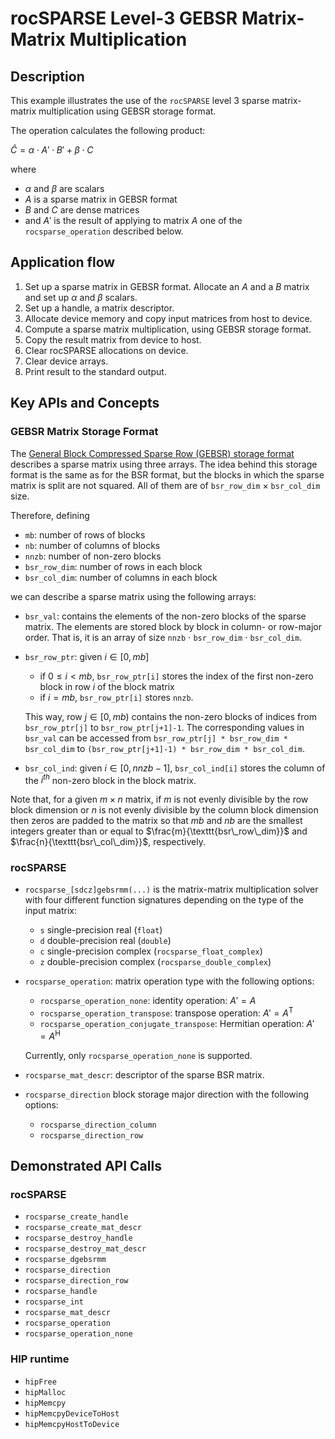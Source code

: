 # rocSPARSE Level-3 GEBSR Matrix-Matrix Multiplication
## Description
This example illustrates the use of the `rocSPARSE` level 3 sparse matrix-matrix multiplication using GEBSR storage format.

The operation calculates the following product:

$\hat{C} = \alpha \cdot A' \cdot B' + \beta \cdot C$

where

- $\alpha$ and $\beta$ are scalars
- $A$ is a sparse matrix in GEBSR format
- $B$ and $C$ are dense matrices
- and $A'$ is the result of applying to matrix $A$ one of the `rocsparse_operation` described below.

## Application flow
1. Set up a sparse matrix in GEBSR format. Allocate an $A$ and a $B$ matrix and set up $\alpha$ and $\beta$ scalars.
2. Set up a handle, a matrix descriptor.
3. Allocate device memory and copy input matrices from host to device.
4. Compute a sparse matrix multiplication, using GEBSR storage format.
5. Copy the result matrix from device to host.
6. Clear rocSPARSE allocations on device.
7. Clear device arrays.
8. Print result to the standard output.

## Key APIs and Concepts
### GEBSR Matrix Storage Format
The [General Block Compressed Sparse Row (GEBSR) storage format](https://rocsparse.readthedocs.io/en/latest/usermanual.html#gebsr-storage-format) describes a sparse matrix using three arrays. The idea behind this storage format is the same as for the BSR format, but the blocks in which the sparse matrix is split are not squared. All of them are of `bsr_row_dim` $\times$ `bsr_col_dim` size.

Therefore, defining
- `mb`: number of rows of blocks
- `nb`: number of columns of blocks
- `nnzb`: number of non-zero blocks
- `bsr_row_dim`: number of rows in each block
- `bsr_col_dim`: number of columns in each block

we can describe a sparse matrix using the following arrays:
- `bsr_val`: contains the elements of the non-zero blocks of the sparse matrix. The elements are stored block by block in column- or row-major order. That is, it is an array of size `nnzb` $\cdot$ `bsr_row_dim` $\cdot$ `bsr_col_dim`.

- `bsr_row_ptr`: given $i \in [0, mb]$
    - if $` 0 \leq i < mb `$, `bsr_row_ptr[i]` stores the index of the first non-zero block in row $i$ of the block matrix
    - if $i = mb$, `bsr_row_ptr[i]` stores `nnzb`.

    This way, row $j \in [0, mb)$ contains the non-zero blocks of indices from `bsr_row_ptr[j]` to `bsr_row_ptr[j+1]-1`. The corresponding values in `bsr_val` can be accessed from `bsr_row_ptr[j] * bsr_row_dim * bsr_col_dim` to `(bsr_row_ptr[j+1]-1) * bsr_row_dim * bsr_col_dim`.

- `bsr_col_ind`: given $i \in [0, nnzb-1]$, `bsr_col_ind[i]` stores the column of the $i^{th}$ non-zero block in the block matrix.

Note that, for a given $m\times n$ matrix, if $m$ is not evenly divisible by the row block dimension or $n$ is not evenly divisible by the column block dimension then zeros are padded to the matrix so that $mb$ and $nb$ are the smallest integers greater than or equal to $`\frac{m}{\texttt{bsr\_row\_dim}}`$ and $`\frac{n}{\texttt{bsr\_col\_dim}}`$, respectively.

### rocSPARSE
- `rocsparse_[sdcz]gebsrmm(...)` is the matrix-matrix multiplication solver with four different function signatures depending on the type of the input matrix:
   - `s` single-precision real (`float`)
   - `d` double-precision real (`double`)
   - `c` single-precision complex (`rocsparse_float_complex`)
   - `z` double-precision complex (`rocsparse_double_complex`)

- `rocsparse_operation`: matrix operation type with the following options:
   - `rocsparse_operation_none`: identity operation: $A' = A$
   - `rocsparse_operation_transpose`: transpose operation: $A' = A^\mathrm{T}$
   - `rocsparse_operation_conjugate_transpose`: Hermitian operation: $A' = A^\mathrm{H}$

   Currently, only `rocsparse_operation_none` is supported.
- `rocsparse_mat_descr`: descriptor of the sparse BSR matrix.
    
- `rocsparse_direction` block storage major direction with the following options:
   - `rocsparse_direction_column`
   - `rocsparse_direction_row`

## Demonstrated API Calls
### rocSPARSE
- `rocsparse_create_handle`
- `rocsparse_create_mat_descr`
- `rocsparse_destroy_handle`
- `rocsparse_destroy_mat_descr`
- `rocsparse_dgebsrmm`
- `rocsparse_direction`
- `rocsparse_direction_row`
- `rocsparse_handle`
- `rocsparse_int`
- `rocsparse_mat_descr`
- `rocsparse_operation`
- `rocsparse_operation_none`

### HIP runtime
- `hipFree`
- `hipMalloc`
- `hipMemcpy`
- `hipMemcpyDeviceToHost`
- `hipMemcpyHostToDevice`
